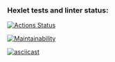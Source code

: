 ### Hexlet tests and linter status:
[![Actions Status](https://github.com/vitasbigboy/frontend-project-44/actions/workflows/hexlet-check.yml/badge.svg)](https://github.com/vitasbigboy/frontend-project-44/actions)

[![Maintainability](https://api.codeclimate.com/v1/badges/866176eaef3ef1941252/maintainability)](https://codeclimate.com/github/vitasbigboy/frontend-project-44/maintainability)

[![asciicast](https://asciinema.org/a/z2Lnh1B1tXlrxbMrofnseaYuG.svg)](https://asciinema.org/a/z2Lnh1B1tXlrxbMrofnseaYuG)